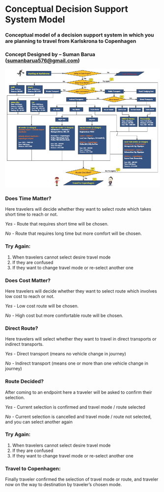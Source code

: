 # Conceptual Decision Support System Model
### Conceptual model of a decision support system in which you are planning to travel from Karlskrona to Copenhagen
### Concept Designed by – Suman Barua (sumanbarua576@gmail.com)

![Conceptual model of a decision support system in which you are planning to travel from Karlskrona to Copenhagen](https://github.com/xtremeonecoder/conceptual-dss-model/blob/master/Conceptual-DSS-System.jpg)

### Does Time Matter?
Here travelers will decide whether they want to select route which takes short time to reach or not.

*Yes* - Route that requires short time will be chosen.

*No* - Route that requires long time but more comfort will be chosen.

### Try Again:
1) When travelers cannot select desire travel mode
2) If they are confused
3) If they want to change travel mode or re-select another one

### Does Cost Matter?
Here travelers will decide whether they want to select route which involves low cost to reach or not.

*Yes* - Low cost route will be chosen.

*No* - High cost but more comfortable route will be chosen.

### Direct Route?
Here travelers will select whether they want to travel in direct transports or indirect transports.

*Yes* - Direct transport (means no vehicle change in journey)

*No* - Indirect transport (means one or more than one vehicle change in journey)

### Route Decided?
After coming to an endpoint here a traveler will be asked to confirm their selection.

*Yes* - Current selection is confirmed and travel mode / route selected

*No* - Current selection is cancelled and travel mode / route not selected, and you can select another again

### Try Again:
1) When travelers cannot select desire travel mode
2) If they are confused
3) If they want to change travel mode or re-select another one

### Travel to Copenhagen:
Finally traveler confirmed the selection of travel mode or route, and traveler now on the way to destination by traveler’s chosen mode.

